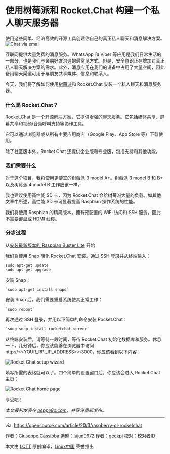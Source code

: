 [#]: collector: (lujun9972)
[#]: translator: (geekpi)
[#]: reviewer: ( )
[#]: publisher: ( )
[#]: url: ( )
[#]: subject: (Build a private chat server with a Raspberry Pi and Rocket.Chat)
[#]: via: (https://opensource.com/article/20/3/raspberry-pi-rocketchat)
[#]: author: (Giuseppe Cassibba https://opensource.com/users/peppe8o)

使用树莓派和 Rocket.Chat 构建一个私人聊天服务器
======
使用这些简单、经济高效的开源工具创建你自己的真正私人聊天和消息解决方案。
![Chat via email][1]

互联网提供大量免费的消息服务。WhatsApp 和 Viber 等应用是我们日常生活的一部分，也是我们与亲朋好友沟通的最常见方式。但是，安全意识正在增加对真正私人聊天解决方案的需求。此外，消息应用在我们的设备中占用了大量空间，因此备用聊天渠道可用于与朋友共享媒体、信息和联系人。

今天，我们将了解如何使用[树莓派][2]和 Rocket.Chat 安装一个私人聊天和消息服务器。

### 什么是 Rocket.Chat？

[Rocket.Chat][3] 是一个开源解决方案，它提供增强的聊天服务。它包括媒体共享、屏幕共享和视频/音频呼叫支持等协作工具。

它可以通过浏览器或从所有主要应用商店（Google Play、App Store 等）下载使用。

除了社区版本外，Rocket.Chat 还提供企业版和专业版，包括支持和其他功能。

### 我们需要什么

对于这个项目，我将使用更便宜的树莓派 3 model A+。树莓派 3 model B 和 B+ 以及树莓派 4 model B 工作应该一样。

我也建议使用高性能 SD 卡，因为 Rocket.Chat 会给树莓派大量的负载。如其他文章中所述，高性能 SD 卡可显著提高 Raspbian 操作系统的性能。

我们将使用 Raspbian 的精简版本，拥有预配置的 WiFi 访问和 SSH 服务，因此不需要键盘或 HDMI 线缆。

### 分步过程

从[安装最新版本的 Raspbian Buster Lite][5] 开始

我们将使用 [Snap][6] 简化 Rocket.Chat 安装。通过 SSH 登录并从终端输入：


```
sudo apt-get update
sudo apt-get upgrade
```

安装 Snap：


```
`sudo apt-get install snapd`
```

安装 Snap 后，我们需要重启系统使其正常工作：


```
`sudo reboot`
```

再次通过 SSH 登录，并用以下简单的命令安装 Rocket.Chat：


```
`sudo snap install rocketchat-server`
```

从终端安装后，请等待一段时间，等待 Rocket.Chat 初始化数据库和服务。休息一下，几分钟后，你应该能够在浏览器中访问 http://&lt;&lt;YOUR_RPI_IP_ADDRESS&gt;&gt;:3000，你应该看到以下内容：

![Rocket Chat setup wizard][7]

填写所需的表格就可以了。四个简单的设置窗口后，你应该会进入 Rocket.Chat 主页：

![Rocket Chat home page][8]

享受吧！

_本文最初发表在 [peppe8o.com][9]，并获许重新发布。_

--------------------------------------------------------------------------------

via: https://opensource.com/article/20/3/raspberry-pi-rocketchat

作者：[Giuseppe Cassibba][a]
选题：[lujun9972][b]
译者：[geekpi](https://github.com/geekpi)
校对：[校对者ID](https://github.com/校对者ID)

本文由 [LCTT](https://github.com/LCTT/TranslateProject) 原创编译，[Linux中国](https://linux.cn/) 荣誉推出

[a]: https://opensource.com/users/peppe8o
[b]: https://github.com/lujun9972
[1]: https://opensource.com/sites/default/files/styles/image-full-size/public/lead-images/email_chat_communication_message.png?itok=LKjiLnQu (Chat via email)
[2]: https://opensource.com/resources/raspberry-pi
[3]: https://rocket.chat/
[5]: https://peppe8o.com/2019/07/install-raspbian-buster-lite-in-your-raspberry-pi/
[6]: https://snapcraft.io/
[7]: https://opensource.com/sites/default/files/uploads/rocket-chat-setup-wizard.jpg (Rocket Chat setup wizard)
[8]: https://opensource.com/sites/default/files/uploads/rocket-chat-home.jpg (Rocket Chat home page)
[9]: https://peppe8o.com/private-chat-and-messaging-server-with-raspberry-pi-and-rocket-chat/
